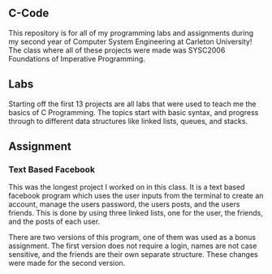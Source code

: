 ## C-Code
This repository is for all of my programming labs and assignments during my second year of Computer System Engineering at Carleton University!
The class where all of these projects were made was SYSC2006 Foundations of Imperative Programming.

## Labs
Starting off the first 13 projects are all labs that were used to teach me the basics of C Programming. The topics start with basic syntax, and
progress through to different data structures like linked lists, queues, and stacks.

## Assignment
### Text Based Facebook
This was the longest project I worked on in this class. It is a text based facebook program which uses the user inputs from the terminal to create
an account, manage the users password, the users posts, and the users friends. This is done by using three linked lists, one for the user, the
friends, and the posts of each user. 

There are two versions of this program, one of them was used as a bonus assignment. The first version does not require a login, names are not case sensitive, and the friends
are their own separate structure. These changes were made for the second version.

